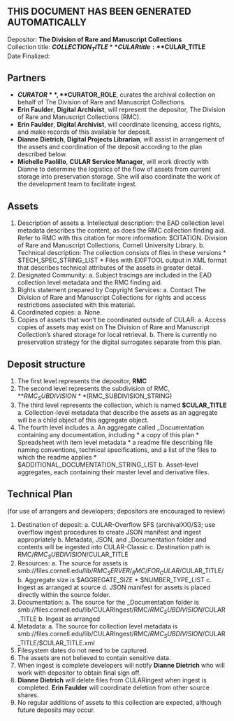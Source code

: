 THIS DOCUMENT HAS BEEN GENERATED AUTOMATICALLY
----------------------------------------------

Depositor: **The Division of Rare and Manuscript Collections**  
Collection title: **$COLLECTION_TITLE**  
CULAR title: **$CULAR_TITLE**  
Date Finalized:  


Partners
--------
* **$CURATOR**, **$CURATOR_ROLE**, curates the archival collection on behalf of The Division of Rare and Manuscript Collections.
* **Erin Faulder**, **Digital Archivist**, will represent the depositor, The Division of Rare and Manuscript Collections (RMC).
* **Erin Faulder**, **Digital Archivist**, will coordinate licensing, access rights, and make records of this available for deposit.
* **Dianne Dietrich**, **Digital Projects Librarian**, will assist in arrangement of the assets and coordination of the deposit according to the plan described below.
* **Michelle Paolillo**, **CULAR Service Manager**, will work directly with Dianne to determine the logistics of the flow of assets from current storage into preservation storage. She will also coordinate the work of the development team to facilitate ingest.


Assets
------
1. Description of assets
    a. Intellectual description: the EAD collection level metadata describes the content, as does the RMC collection finding aid. Refer to RMC with this citation for more information: $CITATION. Division of Rare and Manuscript Collections, Cornell University Library.
    b. Technical description: The collection consists of files in these versions 
        * $TECH_SPEC_STRING_LIST
        * Files with EXIFTOOL output in XML format that describes technical attributes of the assets in greater detail.
2. Designated Community:
    a. Subject tracings are included in the EAD collection level metadata and the RMC finding aid.
3. Rights statement prepared by Copyright Services:
    a. Contact The Division of Rare and Manuscript Collections for rights and access restrictions associated with this material.
4. Coordinated copies:
    a. None.
5. Copies of assets that won’t be coordinated outside of CULAR:
    a. Access copies of assets may exist on The Division of Rare and Manuscript Collection’s shared storage for local retrieval.
    b. There is currently no preservation strategy for the digital surrogates separate from this plan.


Deposit structure
-----------------
1. The first level represents the depositor, **RMC**
2. The second level represents the subdivision of RMC, **$RMC_SUBDIVISION** ($RMC_SUBDIVISION_STRING)
3. The third level represents the collection, which is named **$CULAR_TITLE**
    a. Collection-level metadata that describe the assets as an aggregate will be a child object of this aggregate object.
4. The fourth level includes
    a. An aggregate called _Documentation containing any documentation, including
        * a copy of this plan
        * Spreadsheet with item level metadata
        * a readme file describing file naming conventions, technical specifications, and a list of the files to which the readme applies
        * $ADDITIONAL_DOCUMENTATION_STRING_LIST
    b. Asset-level aggregates, each containing their master level and derivative files.


Technical Plan
--------------
(for use of arrangers and developers; depositors are encouraged to review)

1. Destination of deposit:
    a. CULAR-Overflow SFS (archivalXX)/S3; use overflow ingest procedures to create JSON manifest and ingest appropriately
    b. Metadata, JSON, and _Documentation folder and contents will be ingested into CULAR-Classic
    c. Destination path is RMC/$RMC_SUBDIVISION/$CULAR_TITLE
2. Resources:
    a. The source for assets is smb://files.cornell.edu/lib/$RMC_SERVER/_RMC/FOR_CULAR/$CULAR_TITLE/
    b. Aggregate size is $AGGREGATE_SIZE
        * $NUMBER_TYPE_LIST
    c. Ingest as arranged at source
    d. JSON manifest for assets is placed directly within the source folder.
3. Documentation:
    a. The source for the _Documentation folder is smb://files.cornell.edu/lib/CULARIngest/RMC/$RMC_SUBDIVISION/$CULAR_TITLE
    b. Ingest as arranged
4. Metadata:
    a. The source for collection level metadata is smb://files.cornell.edu/lib/CULARIngest/RMC/$RMC_SUBDIVISION/$CULAR_TITLE/$CULAR_TITLE.xml
5. Filesystem dates do not need to be captured.
6. The assets are not believed to contain sensitive data.
7. When ingest is complete developers will notify **Dianne Dietrich** who will work with depositor to obtain final sign off.
8. **Dianne Dietrich** will delete files from CULARingest when ingest is completed. **Erin Faulder** will coordinate deletion from other source shares.
9. No regular additions of assets to this collection are expected, although future deposits may occur.
